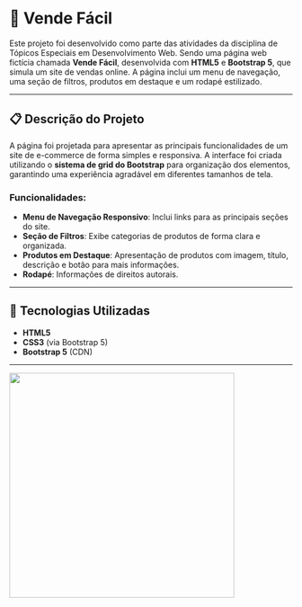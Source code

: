 # 🛒 Vende Fácil

Este projeto  foi desenvolvido como parte das atividades da disciplina de Tópicos Especiais em Desenvolvimento Web. Sendo uma página web fictícia chamada **Vende Fácil**, desenvolvida com **HTML5** e **Bootstrap 5**, que simula um site de vendas online. A página inclui um menu de navegação, uma seção de filtros, produtos em destaque e um rodapé estilizado.

---

## 📋 Descrição do Projeto

A página foi projetada para apresentar as principais funcionalidades de um site de e-commerce de forma simples e responsiva. A interface foi criada utilizando o **sistema de grid do Bootstrap** para organização dos elementos, garantindo uma experiência agradável em diferentes tamanhos de tela.

### Funcionalidades:

- **Menu de Navegação Responsivo**: Inclui links para as principais seções do site.  
- **Seção de Filtros**: Exibe categorias de produtos de forma clara e organizada.  
- **Produtos em Destaque**: Apresentação de produtos com imagem, título, descrição e botão para mais informações.  
- **Rodapé**: Informações de direitos autorais.

---

## 🚀 Tecnologias Utilizadas

- **HTML5**
- **CSS3** (via Bootstrap 5)
- **Bootstrap 5** (CDN)

---

<img src="https://github.com/user-attachments/assets/c5f0a0d3-1d7a-462d-b6eb-731d864cbaf6" width="400">





